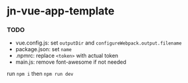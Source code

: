 # jn-vue-app-template

### TODO
- vue.config.js: set `outputDir` and `configureWebpack.output.filename`
- package.json: set `name`
- .npmrc: replace `<token>` with actual token
- main.js: remove font-awesome if not needed

run `npm i` then `npm run dev`
